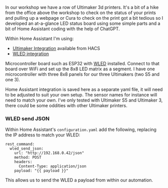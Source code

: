 In our workshop we have a row of Ultimaker 3d printers. It's a bit of a hike from the office above the workshop to check on the status of your prints and pulling up a webpage or Cura to check on the print got a bit tedious so I developed an at-a-glance LED status board using some simple parts and a bit of Home Assistant coding with the help of ChatGPT.

Within Home Assistant I'm using:
* [Ultimaker Integration](https://github.com/jellespijker/home-assistant-ultimaker) available from HACS
* [WLED integration](https://www.home-assistant.io/integrations/wled/)

Microcontroller board such as ESP32 with [WLED](https://kno.wled.ge/) installed. Connect to that board over WiFi and set up the 8x8 LED matrix as a segment. I have one microcontroller with three 8x8 panels for our three Ultimakers (two S5 and one 3).

Home Assistant integration is saved here as a separate yaml file, it will need to be adjusted to suit your own setup. The sensor names for instance will need to match your own. I've only tested with Ultimaker S5 and Ultimaker 3, there could be some oddities with other Ultimaker printers.

### WLED send JSON
Within Home Assistant's `configuration.yaml` add the following, replacing the IP address to match your WLED:
```
rest_command:
  wled_send_json:
    url: "http://192.168.0.42/json"
    method: POST
    headers:
      Content-Type: application/json
    payload: "{{ payload }}"
```
This allows us to send the WLED a payload from within our automation.
